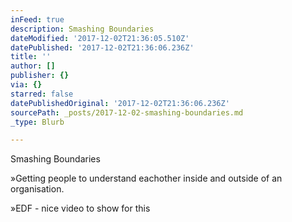 ```yaml
---
inFeed: true
description: Smashing Boundaries
dateModified: '2017-12-02T21:36:05.510Z'
datePublished: '2017-12-02T21:36:06.236Z'
title: ''
author: []
publisher: {}
via: {}
starred: false
datePublishedOriginal: '2017-12-02T21:36:06.236Z'
sourcePath: _posts/2017-12-02-smashing-boundaries.md
_type: Blurb

---
```

Smashing Boundaries

»Getting people to understand eachother inside and outside of an organisation.

»EDF - nice video to show for this